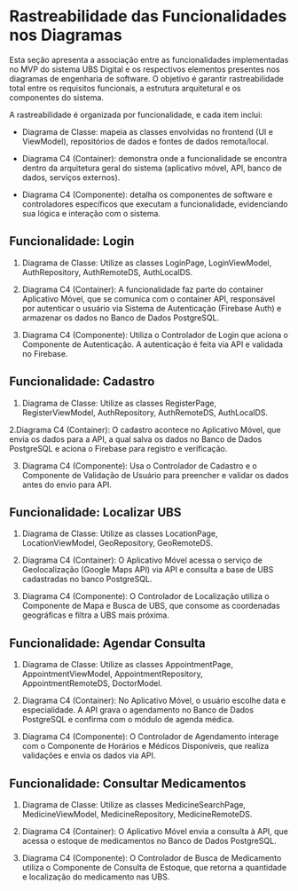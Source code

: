 # Rastreabilidade das Funcionalidades nos Diagramas
Esta seção apresenta a associação entre as funcionalidades implementadas no MVP do sistema UBS Digital e os respectivos elementos presentes nos diagramas de engenharia de software. O objetivo é garantir rastreabilidade total entre os requisitos funcionais, a estrutura arquitetural e os componentes do sistema.

A rastreabilidade é organizada por funcionalidade, e cada item inclui:

- Diagrama de Classe: mapeia as classes envolvidas no frontend (UI e ViewModel), repositórios de dados e fontes de dados remota/local.

- Diagrama C4 (Container): demonstra onde a funcionalidade se encontra dentro da arquitetura geral do sistema (aplicativo móvel, API, banco de dados, serviços externos).

- Diagrama C4 (Componente): detalha os componentes de software e controladores específicos que executam a funcionalidade, evidenciando sua lógica e interação com o sistema.
  
## Funcionalidade: Login
1. Diagrama de Classe:
Utilize as classes LoginPage, LoginViewModel, AuthRepository, AuthRemoteDS, AuthLocalDS.

2.  Diagrama C4 (Container):
A funcionalidade faz parte do container Aplicativo Móvel, que se comunica com o container API, responsável por autenticar o usuário via Sistema de Autenticação (Firebase Auth) e armazenar os dados no Banco de Dados PostgreSQL.

3. Diagrama C4 (Componente):
Utiliza o Controlador de Login que aciona o Componente de Autenticação. A autenticação é feita via API e validada no Firebase.

## Funcionalidade: Cadastro
1. Diagrama de Classe:
Utilize as classes RegisterPage, RegisterViewModel, AuthRepository, AuthRemoteDS, AuthLocalDS.

2.Diagrama C4 (Container):
O cadastro acontece no Aplicativo Móvel, que envia os dados para a API, a qual salva os dados no Banco de Dados PostgreSQL e aciona o Firebase para registro e verificação.

3.  Diagrama C4 (Componente):
Usa o Controlador de Cadastro e o Componente de Validação de Usuário para preencher e validar os dados antes do envio para API.

## Funcionalidade: Localizar UBS
1. Diagrama de Classe:
Utilize as classes LocationPage, LocationViewModel, GeoRepository, GeoRemoteDS.

2. Diagrama C4 (Container):
O Aplicativo Móvel acessa o serviço de Geolocalização (Google Maps API) via API e consulta a base de UBS cadastradas no banco PostgreSQL.

3. Diagrama C4 (Componente):
O Controlador de Localização utiliza o Componente de Mapa e Busca de UBS, que consome as coordenadas geográficas e filtra a UBS mais próxima.

## Funcionalidade: Agendar Consulta
1. Diagrama de Classe:
Utilize as classes AppointmentPage, AppointmentViewModel, AppointmentRepository, AppointmentRemoteDS, DoctorModel.

2. Diagrama C4 (Container):
No Aplicativo Móvel, o usuário escolhe data e especialidade. A API grava o agendamento no Banco de Dados PostgreSQL e confirma com o módulo de agenda médica.

3. Diagrama C4 (Componente):
O Controlador de Agendamento interage com o Componente de Horários e Médicos Disponíveis, que realiza validações e envia os dados via API.

## Funcionalidade: Consultar Medicamentos
1. Diagrama de Classe:
Utilize as classes MedicineSearchPage, MedicineViewModel, MedicineRepository, MedicineRemoteDS.

2. Diagrama C4 (Container):
O Aplicativo Móvel envia a consulta à API, que acessa o estoque de medicamentos no Banco de Dados PostgreSQL.

3. Diagrama C4 (Componente):
O Controlador de Busca de Medicamento utiliza o Componente de Consulta de Estoque, que retorna a quantidade e localização do medicamento nas UBS.


